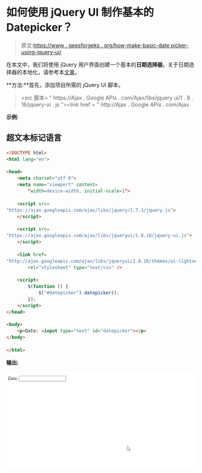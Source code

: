 # 如何使用 jQuery UI 制作基本的 Datepicker？

> 原文:[https://www . geesforgeks . org/how-make-basic-date picker-using-jquery-ui/](https://www.geeksforgeeks.org/how-to-make-basic-datepicker-using-jquery-ui/)

在本文中，我们将使用 jQuery 用户界面创建一个基本的**日期选择器**。关于日期选择器的本地化，请参考本[文章](https://www.geeksforgeeks.org/how-to-create-ui-datepicker-using-jquery/)。

**方法:**首先，添加项目所需的 jQuery UI 脚本。

> <src 脚本= " https://Ajax . Google APIs . com/Ajax/libs/jquery ui/1 . 8 . 16/jquery-ui . js "></script><link href = " http://Ajax . Google APIs . com/Ajax

**示例:**

## 超文本标记语言

```html
<!DOCTYPE html>
<html lang="en">

<head>
    <meta charset="utf-8">
    <meta name="viewport" content=
        "width=device-width, initial-scale=1">

    <script src=
"https://ajax.googleapis.com/ajax/libs/jquery/1.7.1/jquery.js">
    </script>

    <script src=
"https://ajax.googleapis.com/ajax/libs/jqueryui/1.8.16/jquery-ui.js">
    </script>

    <link href=
"http://ajax.googleapis.com/ajax/libs/jqueryui/1.8.16/themes/ui-lightness/jquery-ui.css"
        rel="stylesheet" type="text/css" />

    <script>
        $(function () {
            $("#datepicker").datepicker();
        });
    </script>
</head>

<body>
    <p>Date: <input type="text" id="datepicker"></p>
</body>

</html>
```

**输出:**

![](img/2a40efb609c33f90a936fcf3e79d7068.png)